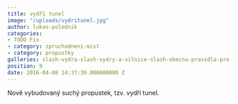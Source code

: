 ```yaml
---
title: vydří tunel
image: "/uploads/vydritunel.jpg"
author: lukas-polednik
categories:
- TODO Fix
- category: zpruchodneni-mist
- category: propustky
galleries: slash-vydra-slash-vydry-a-silnice-slash-obecna-pravidla-pro-upravu-rizikovych-mist
position: 9
date: 2016-04-08 14:37:39.000000000 Z
---
```

Nově vybudovaný suchý propustek, tzv. vydří tunel.

